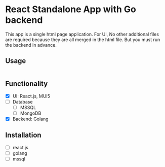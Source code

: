 # React Standalone App with Go backend

This app is a single html page application. For UI, No other additional files are required because they are all merged in the html file. But you must run the backend in advance.

## Usage

```cmd

```

## Functionality

- [x] UI: React.js, MUI5
- [ ] Database
  - [ ] MSSQL
  - [ ] MongoDB
- [x] Backend: Golang

## Installation

- [ ] react.js
- [ ] golang
- [ ] mssql